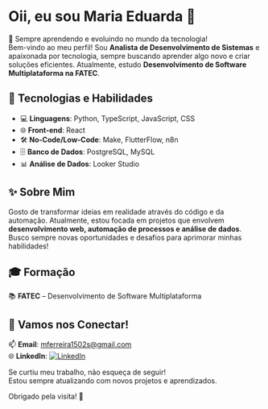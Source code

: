 # Oii, eu sou Maria Eduarda 👋  

🌱 Sempre aprendendo e evoluindo no mundo da tecnologia!  
Bem-vindo ao meu perfil! Sou **Analista de Desenvolvimento de Sistemas** e apaixonada por tecnologia, sempre buscando aprender algo novo e criar soluções eficientes. Atualmente, estudo **Desenvolvimento de Software Multiplataforma na FATEC**.  

## 🚀 Tecnologias e Habilidades  
- 💻 **Linguagens**: Python, TypeScript, JavaScript, CSS  
- 🌐 **Front-end**: React  
- 🛠️ **No-Code/Low-Code**: Make, FlutterFlow, n8n  
- 🗄️ **Banco de Dados**: PostgreSQL, MySQL  
- 📊 **Análise de Dados**: Looker Studio

## ✨ Sobre Mim  
Gosto de transformar ideias em realidade através do código e da automação. Atualmente, estou focada em projetos que envolvem **desenvolvimento web, automação de processos e análise de dados**. Busco sempre novas oportunidades e desafios para aprimorar minhas habilidades!  

## 🎓 Formação  
📚 **FATEC** – Desenvolvimento de Software Multiplataforma  

## 🤝 Vamos nos Conectar!  
📫 **Email**: mferreira1502s@gmail.com  
🌐 **LinkedIn**: [![LinkedIn](https://img.shields.io/badge/LinkedIn-000?style=for-the-badge&logo=linkedin&logoColor=0A66C2)](https://www.linkedin.com/in/mariafs15)  

Se curtiu meu trabalho, não esqueça de seguir!  
Estou sempre atualizando com novos projetos e aprendizados.  

Obrigado pela visita! 🚀

